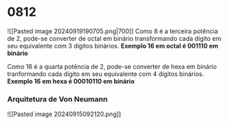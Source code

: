 # 0812
![[Pasted image 20240919190705.png|700]]
Como 8 é a terceira potência de 2, pode-se converter de octal em binário transformando cada dígito em seu equivalente com 3 dígitos binários. **Exemplo 16 em octal é 001110 em binário**

Como 16 é a quarta potência de 2, pode-se converter de hexa em binário tranformando cada dígito em seu equivalente com 4 dígitos binários. **Exemplo 16 em hexa é 00010110 em binário**
### Arquitetura de Von Neumann
![[Pasted image 20240915092120.png]]

